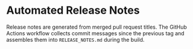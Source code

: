 # Automated Release Notes

Release notes are generated from merged pull request titles. The GitHub Actions workflow collects commit messages since the previous tag and assembles them into `RELEASE_NOTES.md` during the build.
